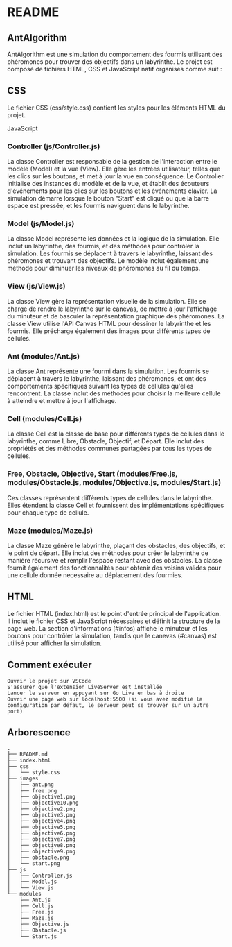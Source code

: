 # README
## AntAlgorithm

AntAlgorithm est une simulation du comportement des fourmis utilisant des phéromones pour trouver des objectifs dans un labyrinthe. Le projet est composé de fichiers HTML, CSS et JavaScript natif organisés comme suit :
## CSS

Le fichier CSS (css/style.css) contient les styles pour les éléments HTML du projet. 

JavaScript
### Controller (js/Controller.js)

La classe Controller est responsable de la gestion de l'interaction entre le modèle (Model) et la vue (View). Elle gère les entrées utilisateur, telles que les clics sur les boutons, et met à jour la vue en conséquence. Le Controller initialise des instances du modèle et de la vue, et établit des écouteurs d'événements pour les clics sur les boutons et les événements clavier. La simulation démarre lorsque le bouton "Start" est cliqué ou que la barre espace est pressée, et les fourmis naviguent dans le labyrinthe.
### Model (js/Model.js)

La classe Model représente les données et la logique de la simulation. Elle inclut un labyrinthe, des fourmis, et des méthodes pour contrôler la simulation. Les fourmis se déplacent à travers le labyrinthe, laissant des phéromones et trouvant des objectifs. Le modèle inclut également une méthode pour diminuer les niveaux de phéromones au fil du temps.
### View (js/View.js)

La classe View gère la représentation visuelle de la simulation. Elle se charge de rendre le labyrinthe sur le canevas, de mettre à jour l'affichage du minuteur et de basculer la représentation graphique des phéromones. La classe View utilise l'API Canvas HTML pour dessiner le labyrinthe et les fourmis. Elle précharge également des images pour différents types de cellules.
### Ant (modules/Ant.js)

La classe Ant représente une fourmi dans la simulation. Les fourmis se déplacent à travers le labyrinthe, laissant des phéromones, et ont des comportements spécifiques suivant les types de cellules qu'elles rencontrent. La classe inclut des méthodes pour choisir la meilleure cellule à atteindre et mettre à jour l'affichage.
### Cell (modules/Cell.js)

La classe Cell est la classe de base pour différents types de cellules dans le labyrinthe, comme Libre, Obstacle, Objectif, et Départ. Elle inclut des propriétés et des méthodes communes partagées par tous les types de cellules.
### Free, Obstacle, Objective, Start (modules/Free.js, modules/Obstacle.js, modules/Objective.js, modules/Start.js)

Ces classes représentent différents types de cellules dans le labyrinthe. Elles étendent la classe Cell et fournissent des implémentations spécifiques pour chaque type de cellule.
### Maze (modules/Maze.js)

La classe Maze génère le labyrinthe, plaçant des obstacles, des objectifs, et le point de départ. Elle inclut des méthodes pour créer le labyrinthe de manière récursive et remplir l'espace restant avec des obstacles. La classe fournit également des fonctionnalités pour obtenir des voisins valides pour une cellule donnée necessaire au déplacement des fourmies.
## HTML

Le fichier HTML (index.html) est le point d'entrée principal de l'application. Il inclut le fichier CSS et JavaScript nécessaires et définit la structure de la page web. La section d'informations (#infos) affiche le minuteur et les boutons pour contrôler la simulation, tandis que le canevas (#canvas) est utilisé pour afficher la simulation.
## Comment exécuter

    Ouvrir le projet sur VSCode
    S'assurer que l'extension LiveServer est installée
    Lancer le serveur en appuyant sur Go Live en bas à droite
    Ouvrir une page web sur localhost:5500 (si vous avez modifié la configuration par défaut, le serveur peut se trouver sur un autre port)


## Arborescence

    .
    ├── README.md
    ├── index.html
    ├── css
    │   └── style.css
    ├── images
    │   ├── ant.png
    │   ├── free.png
    │   ├── objective1.png
    │   ├── objective10.png
    │   ├── objective2.png
    │   ├── objective3.png
    │   ├── objective4.png
    │   ├── objective5.png
    │   ├── objective6.png
    │   ├── objective7.png
    │   ├── objective8.png
    │   ├── objective9.png
    │   ├── obstacle.png
    │   └── start.png
    ├── js
    │   ├── Controller.js
    │   ├── Model.js
    │   └── View.js
    └── modules
        ├── Ant.js
        ├── Cell.js
        ├── Free.js
        ├── Maze.js
        ├── Objective.js
        ├── Obstacle.js
        └── Start.js
    
